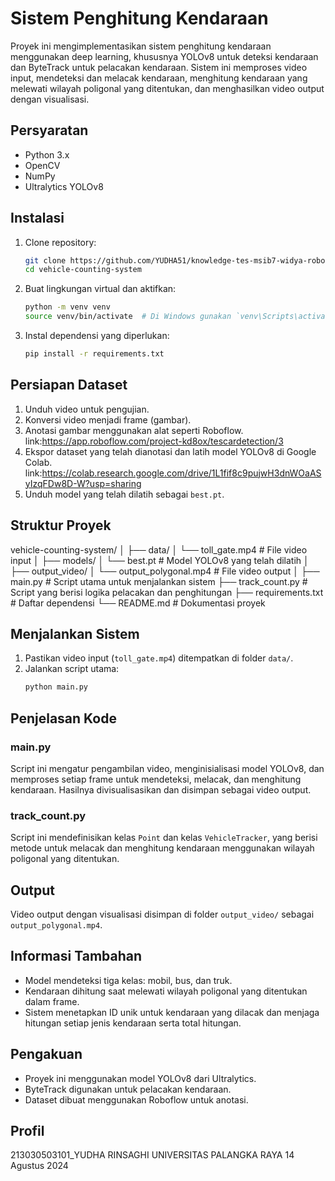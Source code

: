 # Sistem Penghitung Kendaraan

Proyek ini mengimplementasikan sistem penghitung kendaraan menggunakan deep learning, khususnya YOLOv8 untuk deteksi kendaraan dan ByteTrack untuk pelacakan kendaraan. Sistem ini memproses video input, mendeteksi dan melacak kendaraan, menghitung kendaraan yang melewati wilayah poligonal yang ditentukan, dan menghasilkan video output dengan visualisasi.

## Persyaratan

- Python 3.x
- OpenCV
- NumPy
- Ultralytics YOLOv8

## Instalasi

1. Clone repository:
    ```bash
    git clone https://github.com/YUDHA51/knowledge-tes-msib7-widya-robotics.git
    cd vehicle-counting-system
    ```

2. Buat lingkungan virtual dan aktifkan:
    ```bash
    python -m venv venv
    source venv/bin/activate  # Di Windows gunakan `venv\Scripts\activate`
    ```

3. Instal dependensi yang diperlukan:
    ```bash
    pip install -r requirements.txt
    ```

## Persiapan Dataset

1. Unduh video untuk pengujian.
2. Konversi video menjadi frame (gambar).
3. Anotasi gambar menggunakan alat seperti Roboflow.
link:https://app.roboflow.com/project-kd8ox/tescardetection/3
4. Ekspor dataset yang telah dianotasi dan latih model YOLOv8 di Google Colab.
link:https://colab.research.google.com/drive/1L1fif8c9pujwH3dnWOaASyIzqFDw8D-W?usp=sharing 
5. Unduh model yang telah dilatih sebagai `best.pt`.

## Struktur Proyek
vehicle-counting-system/
│
├── data/
│ └── toll_gate.mp4 # File video input
│
├── models/
│ └── best.pt # Model YOLOv8 yang telah dilatih
│
├── output_video/
│ └── output_polygonal.mp4 # File video output
│
├── main.py # Script utama untuk menjalankan sistem
├── track_count.py # Script yang berisi logika pelacakan dan penghitungan
├── requirements.txt # Daftar dependensi
└── README.md # Dokumentasi proyek


## Menjalankan Sistem

1. Pastikan video input (`toll_gate.mp4`) ditempatkan di folder `data/`.
2. Jalankan script utama:
    ```bash
    python main.py
    ```

## Penjelasan Kode

### main.py

Script ini mengatur pengambilan video, menginisialisasi model YOLOv8, dan memproses setiap frame untuk mendeteksi, melacak, dan menghitung kendaraan. Hasilnya divisualisasikan dan disimpan sebagai video output.

### track_count.py

Script ini mendefinisikan kelas `Point` dan kelas `VehicleTracker`, yang berisi metode untuk melacak dan menghitung kendaraan menggunakan wilayah poligonal yang ditentukan.

## Output

Video output dengan visualisasi disimpan di folder `output_video/` sebagai `output_polygonal.mp4`.

## Informasi Tambahan

- Model mendeteksi tiga kelas: mobil, bus, dan truk.
- Kendaraan dihitung saat melewati wilayah poligonal yang ditentukan dalam frame.
- Sistem menetapkan ID unik untuk kendaraan yang dilacak dan menjaga hitungan setiap jenis kendaraan serta total hitungan.

## Pengakuan

- Proyek ini menggunakan model YOLOv8 dari Ultralytics.
- ByteTrack digunakan untuk pelacakan kendaraan.
- Dataset dibuat menggunakan Roboflow untuk anotasi.

## Profil
213030503101_YUDHA RINSAGHI UNIVERSITAS PALANGKA RAYA
14 Agustus 2024


